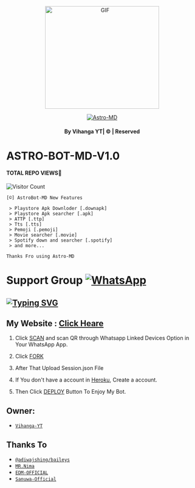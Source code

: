 <div align="center">

  <p align="center">

<img src="https://telegra.ph/file/b8e8a0b9a9e4d8ab0fed0.jpg" alt="GIF" width="300" height="270"/>

</p>

  <p align="center">

<a href="#"><img title="Astro-MD" src="https://img.shields.io/badge/astro-md-green?colorA=%23ff0000&colorB=%23017e40&style=for-the-badge"></a>

</p>

</div>

#### <p align="center">By Vihanga YT| © | Reserved  </br> 

# ASTRO-BOT-MD-V1.0
#### TOTAL REPO VIEWS📍
![Visitor Count](https://profile-counter.glitch.me/terror-boy/count.svg)

    [©] AstroBot-MD New Features

     > Playstore Apk Downloder [.downapk]
     > Playstore Apk searcher [.apk]
     > ATTP [.ttp]
     > Tts [.tts]
     > Pemoji [.pemoji]
     > Movie searcher [.movie]
     > Spotify down and searcher [.spotify]
     > and more...  
   
   ```Thanks Fro using Astro-MD```
   
# Support Group <a href="https://chat.whatsapp.com/JLqwVWcONTkFRRfW89IcR5"><img alt="WhatsApp" src="https://img.shields.io/badge/-Whatsapp%20Group-lightgrey?style=for-the-badge&logo=whatsapp&logoColor=white"/></a>

## [![Typing SVG](https://readme-typing-svg.herokuapp.com?font=Rockstar-ExtraBold&color=F33A6A&lines=WELCOME+TO+Astro+MD+WA+BOT.;CREATED+BY+VIHANGA+YT;BEST+MULTIDEVICE+WA+BOT;THANKS+FOR+VISITING+MY+GIT)](https://git.io/typing-svg)

 </a>

</p>

 ## My Website : [Click Heare](https://sites.google.com/view/vihangabot-md/vihangamd)

1. Click [SCAN](https://replit.com/@VIHANGA-YTYT/Vihanga-MD-V2-Qr?output%20only=1&lite=1#index.js) and scan QR through Whatsapp Linked Devices Option in Your WhatsApp App.

2. Click [FORK](https://github.com/vihangayt0/AstroBot-MD/fork)

2. After That Upload Session.json File

3. If You don't have a account in [Heroku](https://signup.heroku.com/), Create a account.

5. Then Click [DEPLOY](https://heroku.com/deploy) Button To Enjoy My Bot.


## Owner:
* [`Vihanga-YT`](https://github.com/vihangayt0)

## Thanks To
* [`@adiwajshing/baileys`](https://github.com/adiwajshing/baileys)
* [`MR.Nima`](https://github.com/DarkMakerofc)
* [`EDM-OFFICIAL`](https://github.com/edm-official)
* [`Sanuwa-Official`](https://github.com/sanuwaofficial)
